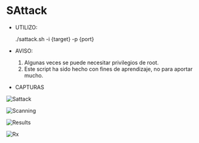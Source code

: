 # SAttack

- UTILIZO:

  ./sattack.sh -i {target} -p {port}
  
- AVISO:
  1) Algunas veces se puede necesitar privilegios de root.
  2) Este script ha sido hecho con fines de aprendizaje, no para aportar mucho.

- CAPTURAS

![Sattack](https://user-images.githubusercontent.com/70720366/161397824-d33ce48f-2b3c-44bd-a054-4ebfe4cf26c6.PNG)

![Scanning](https://user-images.githubusercontent.com/70720366/161397827-a9ba955a-bc8f-4391-81f6-a94ddcb6a502.PNG)

![Results](https://user-images.githubusercontent.com/70720366/161397828-10ce4d0c-4c38-4498-8c60-b79b2524dd00.PNG)

![Rx](https://user-images.githubusercontent.com/70720366/161397910-48fb673e-9ec8-4ea5-8c1e-f9b2a3f0d642.PNG)
